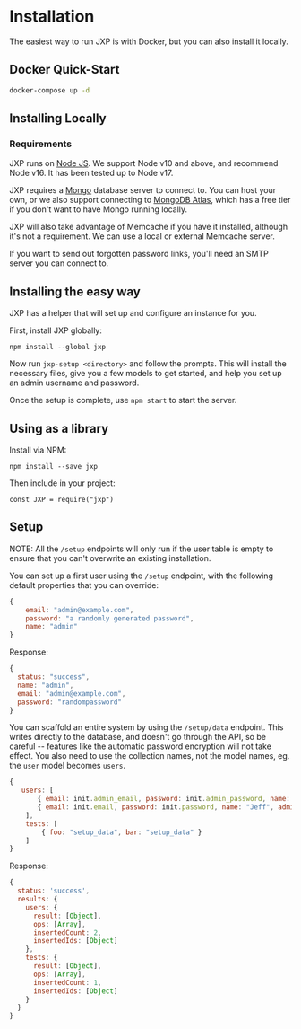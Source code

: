 # Installation

The easiest way to run JXP is with Docker, but you can also install it locally.

## Docker Quick-Start

```bash
docker-compose up -d
```

## Installing Locally

### Requirements

JXP runs on [Node JS](https://nodejs.org/en/). We support Node v10 and above, and recommend Node v16. It has been tested up to Node v17.

JXP requires a [Mongo](https://www.mongodb.com/) database server to connect to. You can host your own, or we also support connecting to [MongoDB Atlas](https://www.mongodb.com/cloud/atlas), which has a free tier if you don't want to have Mongo running locally. 

JXP will also take advantage of Memcache if you have it installed, although it's not a requirement. We can use a local or external Memcache server.

If you want to send out forgotten password links, you'll need an SMTP server you can connect to.

## Installing the easy way

JXP has a helper that will set up and configure an instance for you. 

First, install JXP globally:

`npm install --global jxp`

Now run `jxp-setup <directory>` and follow the prompts. This will install the necessary files, give you a few models to get started, and help you set up an admin username and password. 

Once the setup is complete, use `npm start` to start the server.

## Using as a library

Install via NPM:

`npm install --save jxp`

Then include in your project:

`const JXP = require("jxp")`

## Setup

NOTE: All the `/setup` endpoints will only run if the user table is empty to ensure that you can't overwrite an existing installation.

You can set up a first user using the `/setup` endpoint, with the following default properties that you can override:
```js
{
    email: "admin@example.com",
    password: "a randomly generated password",
    name: "admin"
}
```

Response: 
```js
{
  status: "success",
  name: "admin",
  email: "admin@example.com",
  password: "randompassword"
}
```

You can scaffold an entire system by using the `/setup/data` endpoint. This writes directly to the database, and doesn't go through the API, so be careful -- features like the automatic password encryption will not take effect. You also need to use the collection names, not the model names, eg. the `user` model becomes `users`.

```js
{
   users: [
       { email: init.admin_email, password: init.admin_password, name: "Admin User", admin: true, urlid: "admin-user" },
       { email: init.email, password: init.password, name: "Jeff", admin: false, urlid: "jeff" },
    ],
    tests: [
        { foo: "setup_data", bar: "setup_data" }
    ]
}
```

Response:
```js
{
  status: 'success',
  results: {
    users: {
      result: [Object],
      ops: [Array],
      insertedCount: 2,
      insertedIds: [Object]
    },
    tests: {
      result: [Object],
      ops: [Array],
      insertedCount: 1,
      insertedIds: [Object]
    }
  }
}
```